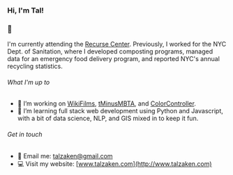 ### Hi, I'm Tal! 
### 👋

I'm currently attending the [Recurse Center](https://www.recurse.com/). Previously, I worked for the NYC Dept. of Sanitation, where I developed composting programs, managed data for an emergency food delivery program, and reported NYC's annual recycling statistics. 

###### What I'm up to
- 🔭 I’m working on [WikiFilms](https://github.com/tal-z/WikiFilms), [tMinusMBTA](https://tminusmbta.herokuapp.com/), and [ColorController](https://github.com/tal-z/ColorController).
- 🌱 I’m learning full stack web development using Python and Javascript, with a bit of data science, NLP, and GIS mixed in to keep it fun.

###### Get in touch
- 📧 Email me: talzaken@gmail.com
- 💻 Visit my website: [www.talzaken.com](http://www.talzaken.com)

